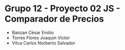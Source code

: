 # Grupo 12 - Proyecto 02 JS - Comparador de Precios
- Banzan Cèsar Emilio
- Torres Flores Joaquin Victor
- Vilca Carlos Norberto Salvador